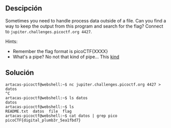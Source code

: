 ## Descipción
Sometimes you need to handle process data outside of a file. Can you find a way to keep the output from this program and search for the flag? Connect to `jupiter.challenges.picoctf.org 4427`.

Hints:
- Remember the flag format is picoCTF{XXXX}
- What's a pipe? No not that kind of pipe... This [kind](http://www.linfo.org/pipes.html)

## Solución
```
artacas-picoctf@webshell:~$ nc jupiter.challenges.picoctf.org 4427 > datos
^C
artacas-picoctf@webshell:~$ ls datos
datos
artacas-picoctf@webshell:~$ ls
README.txt  datos  file  flag
artacas-picoctf@webshell:~$ cat datos | grep pico
picoCTF{digital_plumb3r_5ea1fbd7}

```